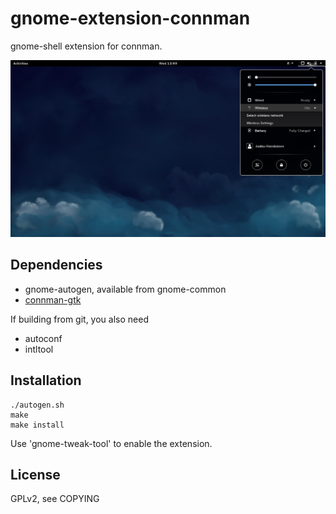 gnome-extension-connman
=======================

gnome-shell extension for connman.

![screenshot](https://raw.githubusercontent.com/jgke/jgke.github.io/gnome-extension-connman/screenshot.png)

Dependencies
------------

 * gnome-autogen, available from gnome-common
 * [connman-gtk](https://github.com/connectivity/connman-gtk)

If building from git, you also need

 * autoconf
 * intltool

Installation
------------

	./autogen.sh
	make
	make install

Use 'gnome-tweak-tool' to enable the extension.

License
-------

GPLv2, see COPYING
